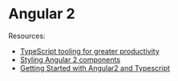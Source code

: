 # Angular 2

Resources:
- [TypeScript tooling for greater productivity](https://www.youtube.com/watch?v=yy4c0hzNXKw)
- [Styling Angular 2 components](http://blog.thoughtram.io/angular/2015/06/25/styling-angular-2-components.html)
- [Getting Started with Angular2 and Typescript](https://www.youtube.com/watch?v=KL4Yi3WtymA&list=WL&index=3)
